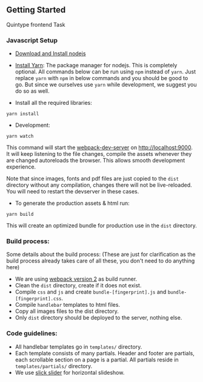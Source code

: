 ## Getting Started

  Quintype frontend Task

### Javascript Setup

* [Download and Install nodejs](https://nodejs.org/en/)

* [Install Yarn](https://yarnpkg.com/lang/en/docs/install/): The package manager for nodejs.
  This is completely optional. All commands below can be run using `npm` instead of `yarn`.
  Just replace `yarn` with `npm` in below commands and you should be good to go.
  But since we ourselves use `yarn` while development, we suggest you do so as well.

* Install all the required libraries:

```shell
yarn install
```

* Development:

```
yarn watch
```

This command will start the [webpack-dev-server](https://webpack.js.org/configuration/dev-server/)
on [http://localhost:9000](http://localhost:9000). It will keep listening to the file changes,
compile the assets whenever they are changed autoreloads the browser.
This allows smooth development experience.

Note that since images, fonts and pdf files are just copied to the `dist` directory
without any compilation, changes there will not be live-reloaded.
You will need to restart the devserver in these cases.


* To generate the production assets & html run:

```shell
yarn build
```

This will create an optimized bundle for production use in the `dist` directory.


### Build process:

Some details about the build process:
(These are just for clarification as the build process already takes care of all
these, you don't need to do anything here)

* We are using [webpack version 2](https://webpack.js.org/) as build runner.
* Clean the `dist` directory, create if it does not exist.
* Compile `css` and `js` and create `bundle-[fingerprint].js` and `bundle-[fingerprint].css`.
* Compile `handlebar` templates to html files.
* Copy all images files to the dist directory.
* Only `dist` directory should be deployed to the server, nothing else.

### Code guidelines:

* All handlebar templates go in `templates/` directory.
* Each template consists of many partials. Header and footer are partials, each scrollable section on a page is a partial.
  All partials reside in `templates/partials/` directory.
* We use [slick slider](kenwheeler.github.io/slick/) for horizontal slideshow.
